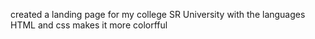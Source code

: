 created a landing page for my college SR University with the languages HTML and css makes it more colorfful
